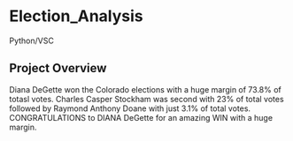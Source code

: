 # Election_Analysis
Python/VSC
## Project Overview
Diana DeGette won the Colorado elections with a huge margin of 73.8% of totasl votes.
Charles Casper Stockham was second with 23% of total votes followed by Raymond Anthony Doane with just 3.1% of total votes.
CONGRATULATIONS to DIANA DeGette for an amazing WIN with a huge margin.
